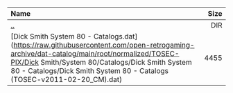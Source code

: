 |Name|Size|
|:---|---:|
|[..](../index.html)|DIR|
|[Dick Smith System 80 - Catalogs.dat](https://raw.githubusercontent.com/open-retrogaming-archive/dat-catalog/main/root/normalized/TOSEC-PIX/Dick Smith/System 80/Catalogs/Dick Smith System 80 - Catalogs/Dick Smith System 80 - Catalogs (TOSEC-v2011-02-20_CM).dat)|4455|
